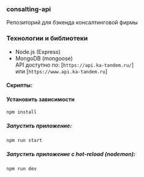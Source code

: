 ### consalting-api
Репозиторий для бэкенда консалтинговой фирмы

### Технологии и библиотеки
- Node.js (Express)
- MongoDB (mongoose)    
API доступно по: [`https://api.ka-tandem.ru/`]  
или [`https://www.api.ka-tandem.ru`]  

#### Скрипты:  
  
#### Установить зависимости  
  
`npm install`
  
##### Запустить приложение:  
  
`npm run start`  
  
##### Запустить приложение c hot-reload (nodemon):  
  
`npm run dev`  
  
